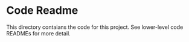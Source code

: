 # Code Readme

This directory contaians the code for this project. See lower-level code READMEs for more detail.
